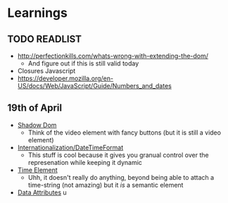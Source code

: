
# Learnings

## TODO READLIST
- http://perfectionkills.com/whats-wrong-with-extending-the-dom/
    - And figure out if this is still valid today
- Closures Javascript
- https://developer.mozilla.org/en-US/docs/Web/JavaScript/Guide/Numbers_and_dates
## 19th of April
- [Shadow Dom](https://developer.mozilla.org/en-US/docs/Web/API/Web_components/Using_shadow_DOM)
    - Think of the video element with fancy buttons (but it is still a video element)
- [Internationalization/DateTimeFormat](https://developer.mozilla.org/en-US/docs/Web/JavaScript/Reference/Global_Objects/Intl/DateTimeFormat)
    - This stuff is cool because it gives you granual control over the represenation while keeping it dynamic
- [Time Element](https://developer.mozilla.org/en-US/docs/Web/HTML/Element/time)
    - Uhh, it doesn't really do anything, beyond being able to attach a time-string (not amazing) but it *is* a semantic element
- [Data Attributes](https://developer.mozilla.org/en-US/docs/Learn/HTML/Howto/Use_data_attributes)
u